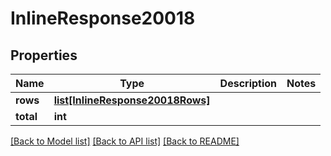 # InlineResponse20018

## Properties
Name | Type | Description | Notes
------------ | ------------- | ------------- | -------------
**rows** | [**list[InlineResponse20018Rows]**](InlineResponse20018Rows.md) |  | 
**total** | **int** |  | 

[[Back to Model list]](../README.md#documentation-for-models) [[Back to API list]](../README.md#documentation-for-api-endpoints) [[Back to README]](../README.md)

